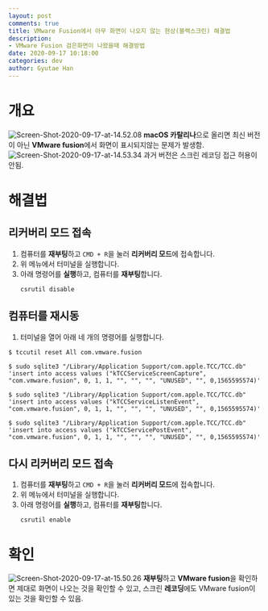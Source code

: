 ```yaml
---
layout: post
comments: true
title: VMware Fusion에서 아무 화면이 나오지 않는 현상(블랙스크린) 해결법
description: 
- VMware Fusion 검은화면이 나왔을때 해결방법
date: 2020-09-17 10:18:00
categories: dev
author: Gyutae Han
---
```


# 개요

![Screen-Shot-2020-09-17-at-14.52.08](http://localhost/content/images/2020/09/Screen-Shot-2020-09-17-at-14.52.08.png)
**macOS 카탈리나**으로 올리면 최신 버전이 아닌 **VMware fusion**에서 화면이 표시되지않는 문제가 발생함.
![Screen-Shot-2020-09-17-at-14.53.34](http://localhost/content/images/2020/09/Screen-Shot-2020-09-17-at-14.53.34.png)
과거 버전은 스크린 레코딩 접근 허용이 안됨.

# 해결법

## 리커버리 모드 접속
1. 컴퓨터를 **재부팅**하고 `CMD + R`을 눌러 **리커버리 모드**에 접속합니다.
2. 위 메뉴에서 터미널을 실행합니다.
3. 아래 명령어를 **실행**하고, 컴퓨터를 **재부팅**합니다.
   ```shell
   csrutil disable
   ```

## 컴퓨터를 재시동
1. 터미널을 열어 아래 네 개의 명령어를 실행합니다.
```shell
$ tccutil reset All com.vmware.fusion

$ sudo sqlite3 "/Library/Application Support/com.apple.TCC/TCC.db" 'insert into access values ("kTCCServiceScreenCapture", "com.vmware.fusion", 0, 1, 1, "", "", "", "UNUSED", "", 0,1565595574)'

$ sudo sqlite3 "/Library/Application Support/com.apple.TCC/TCC.db" 'insert into access values ("kTCCServiceListenEvent", "com.vmware.fusion", 0, 1, 1, "", "", "", "UNUSED", "", 0,1565595574)'

$ sudo sqlite3 "/Library/Application Support/com.apple.TCC/TCC.db" 'insert into access values ("kTCCServicePostEvent", "com.vmware.fusion", 0, 1, 1, "", "", "", "UNUSED", "", 0,1565595574)'
```

## 다시 리커버리 모드 접속
1. 컴퓨터를 **재부팅**하고 `CMD + R`을 눌러 **리커버리 모드**에 접속합니다.
2. 위 메뉴에서 터미널을 실행합니다.
3. 아래 명령어를 **실행**하고, 컴퓨터를 **재부팅**합니다.
   ```shell
   csrutil enable
   ```
# 확인
![Screen-Shot-2020-09-17-at-15.50.26](http://localhost/content/images/2020/09/Screen-Shot-2020-09-17-at-15.50.26.png)
**재부팅**하고 **VMware fusion**을 확인하면 제대로 화면이 나오는 것을 확인할 수 있고, 스크린 **레코딩**에도 VMware fusion이 있는 것을 확인할 수 있음.